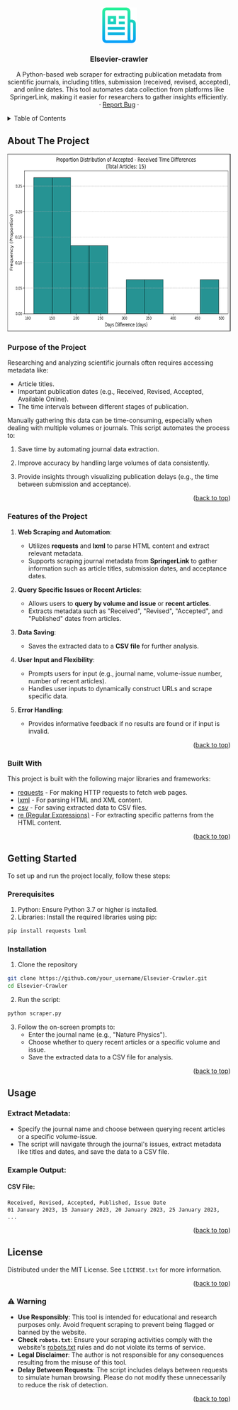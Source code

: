 <!-- Improved compatibility of back to top link: See: https://github.com/othneildrew/Best-README-Template/pull/73 -->
<a id="readme-top"></a>

<!-- PROJECT LOGO -->
<br />
<div align="center">
  <a href="https://github.com/HelpLee/Elsevier-Crawler">
    <img src="images/logo.png" alt="Logo" width="80" height="80">
  </a>

  <h3 align="center">Elsevier-crawler</h3>

  <p align="center">
    A Python-based web scraper for extracting publication metadata from scientific journals, including titles, submission (received, revised, accepted), and online dates. This tool automates data collection from platforms like SpringerLink, making it easier for researchers to gather insights efficiently.
    <br />
    ·
    <a href="https://github.com/HelpLee/Elsevier-Crawler/issues/new?labels=bug&template=bug-report---.md">Report Bug</a>
    ·
  </p>
</div>

<!-- TABLE OF CONTENTS -->
<details>
  <summary>Table of Contents</summary>
  <ol>
    <li>
      <a href="#about-the-project">About The Project</a>
      <ul>
        <li><a href="#built-with">Built With</a></li>
      </ul>
    </li>
    <li>
      <a href="#getting-started">Getting Started</a>
      <ul>
        <li><a href="#prerequisites">Prerequisites</a></li>
        <li><a href="#installation">Installation</a></li>
      </ul>
    </li>
    <li><a href="#usage">Usage</a></li>
    <li><a href="#license">License</a></li>
  </ol>
</details>

<!-- ABOUT THE PROJECT -->
## About The Project
<div align="center">
  <img src="images/image.png" alt="An result example for a journal" width="600" height="400">
</div>
  
### Purpose of the Project

Researching and analyzing scientific journals often requires accessing metadata like:
- Article titles.
- Important publication dates (e.g., Received, Revised, Accepted, Available Online).
- The time intervals between different stages of publication.

Manually gathering this data can be time-consuming, especially when dealing with multiple volumes or journals. This script automates the process to:

1. Save time by automating journal data extraction.

2. Improve accuracy by handling large volumes of data consistently.

3. Provide insights through visualizing publication delays (e.g., the time between submission and acceptance).

<p align="right">(<a href="#readme-top">back to top</a>)</p>

### Features of the Project

1. **Web Scraping and Automation**:
   - Utilizes **requests** and **lxml** to parse HTML content and extract relevant metadata.
   - Supports scraping journal metadata from **SpringerLink** to gather information such as article titles, submission dates, and acceptance dates.

2. **Query Specific Issues or Recent Articles**:
   - Allows users to **query by volume and issue** or **recent articles**.
   - Extracts metadata such as "Received", "Revised", "Accepted", and "Published" dates from articles.

3. **Data Saving**:
   - Saves the extracted data to a **CSV file** for further analysis.

4. **User Input and Flexibility**:
   - Prompts users for input (e.g., journal name, volume-issue number, number of recent articles).
   - Handles user inputs to dynamically construct URLs and scrape specific data.

5. **Error Handling**:
   - Provides informative feedback if no results are found or if input is invalid.

<p align="right">(<a href="#readme-top">back to top</a>)</p>

### Built With

This project is built with the following major libraries and frameworks:

- [requests](https://docs.python-requests.org/en/latest/) - For making HTTP requests to fetch web pages.
- [lxml](https://lxml.de/) - For parsing HTML and XML content.
- [csv](https://docs.python.org/3/library/csv.html) - For saving extracted data to CSV files.
- [re (Regular Expressions)](https://docs.python.org/3/library/re.html) - For extracting specific patterns from the HTML content.

<p align="right">(<a href="#readme-top">back to top</a>)</p>

<!-- GETTING STARTED -->
## Getting Started

To set up and run the project locally, follow these steps:

### Prerequisites

1. Python: Ensure Python 3.7 or higher is installed.
2. Libraries: Install the required libraries using pip:
  ```bash
  pip install requests lxml
  ```

### Installation

1. Clone the repository
```bash
git clone https://github.com/your_username/Elsevier-Crawler.git
cd Elsevier-Crawler
```

2. Run the script:
```bash
python scraper.py
```

3. Follow the on-screen prompts to:
    - Enter the journal name (e.g., "Nature Physics").
    - Choose whether to query recent articles or a specific volume and issue.
    - Save the extracted data to a CSV file for analysis.

<p align="right">(<a href="#readme-top">back to top</a>)</p>

<!-- USAGE EXAMPLES -->
## Usage

### Extract Metadata:
- Specify the journal name and choose between querying recent articles or a specific volume-issue.
- The script will navigate through the journal's issues, extract metadata like titles and dates, and save the data to a CSV file.

### Example Output:

#### CSV File:
```csv
Received, Revised, Accepted, Published, Issue Date
01 January 2023, 15 January 2023, 20 January 2023, 25 January 2023, ...
```

<p align="right">(<a href="#readme-top">back to top</a>)</p>

<!-- LICENSE -->
## License

Distributed under the MIT License. See `LICENSE.txt` for more information.

<p align="right">(<a href="#readme-top">back to top</a>)</p>

### ⚠️ Warning

- **Use Responsibly**: This tool is intended for educational and research purposes only. Avoid frequent scraping to prevent being flagged or banned by the website.
- **Check `robots.txt`**: Ensure your scraping activities comply with the website's [robots.txt](https://en.wikipedia.org/wiki/Robots_exclusion_standard) rules and do not violate its terms of service.
- **Legal Disclaimer**: The author is not responsible for any consequences resulting from the misuse of this tool.
- **Delay Between Requests**: The script includes delays between requests to simulate human browsing. Please do not modify these unnecessarily to reduce the risk of detection.

<p align="right">(<a href="#readme-top">back to top</a>)</p>
